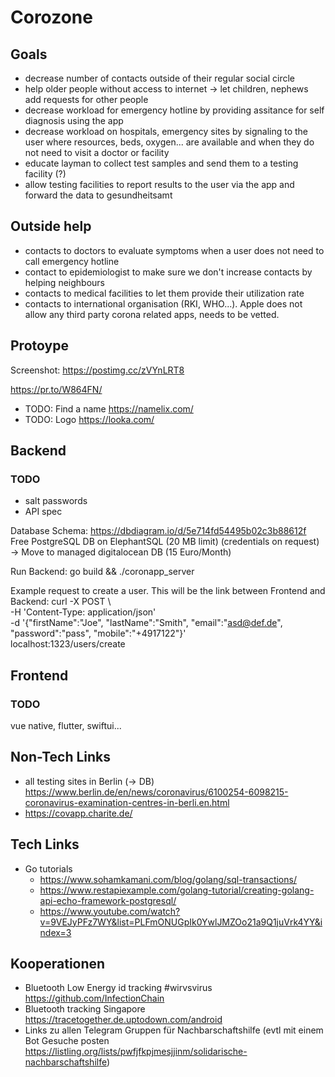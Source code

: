 # Corozone


## Goals
- decrease number of contacts outside of their regular social circle
- help older people without access to internet -> let children, nephews add requests for other people
- decrease workload for emergency hotline by providing assitance for self diagnosis using the app 
- decrease workload on hospitals, emergency sites by signaling to the user where resources, beds, oxygen... 
are available and when they do not need to visit a doctor or facility
- educate layman to collect test samples and send them to a testing facility (?)
- allow testing facilities to report results to the user via the app and forward the data to gesundheitsamt

## Outside help

- contacts to doctors to evaluate symptoms when a user does not need to call emergency hotline
- contact to epidemiologist to make sure we don't increase contacts by helping neighbours
- contacts to medical facilities to let them provide their utilization rate
- contacts to international organisation (RKI, WHO...). Apple does not allow any third party corona related apps, needs to be vetted. 
## Protoype

Screenshot: https://postimg.cc/zVYnLRT8

https://pr.to/W864FN/


* TODO: Find a name https://namelix.com/
* TODO: Logo https://looka.com/

## Backend

### TODO
- salt passwords
- API spec 

Database Schema: https://dbdiagram.io/d/5e714fd54495b02c3b88612f
Free PostgreSQL DB on ElephantSQL (20 MB limit) (credentials on request) -> Move to managed digitalocean DB (15 Euro/Month)


Run Backend: go build && ./coronapp_server


Example request to create a user. This will be the link between Frontend and Backend:
curl -X POST \                                                                  
  -H 'Content-Type: application/json' \
  -d '{"firstName":"Joe", "lastName":"Smith", "email":"asd@def.de", "password":"pass", "mobile":"+4917122"}' \
  localhost:1323/users/create



## Frontend
### TODO


vue native, flutter, swiftui...


## Non-Tech Links

- all testing sites in Berlin (-> DB) https://www.berlin.de/en/news/coronavirus/6100254-6098215-coronavirus-examination-centres-in-berli.en.html
- https://covapp.charite.de/

## Tech Links

- Go tutorials
  - https://www.sohamkamani.com/blog/golang/sql-transactions/
  - https://www.restapiexample.com/golang-tutorial/creating-golang-api-echo-framework-postgresql/
  - https://www.youtube.com/watch?v=9VEJyPFz7WY&list=PLFmONUGpIk0YwlJMZOo21a9Q1juVrk4YY&index=3

## Kooperationen
- Bluetooth Low Energy id tracking #wirvsvirus https://github.com/InfectionChain
- Bluetooth tracking Singapore https://tracetogether.de.uptodown.com/android
- Links zu allen Telegram Gruppen für Nachbarschaftshilfe (evtl mit einem Bot Gesuche posten https://listling.org/lists/pwfjfkpjmesjjinm/solidarische-nachbarschaftshilfe)
